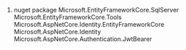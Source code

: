 1. nuget package
Microsoft.EntityFrameworkCore.SqlServer
Microsoft.EntityFrameworkCore.Tools
Microsoft.AspNetCore.Identity.EntityFrameworkCore
Microsoft.AspNetCore.Identity
Microsoft.AspNetCore.Authentication.JwtBearer
